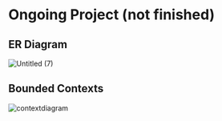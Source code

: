 # Ongoing Project (not finished)

## ER Diagram
![Untitled (7)](https://github.com/user-attachments/assets/7a6d696e-f9cc-494e-9aab-c291b7ebc82b)

## Bounded Contexts
![contextdiagram](https://github.com/user-attachments/assets/cb6096a5-2f28-46b5-8212-cbb37d05e19f)

